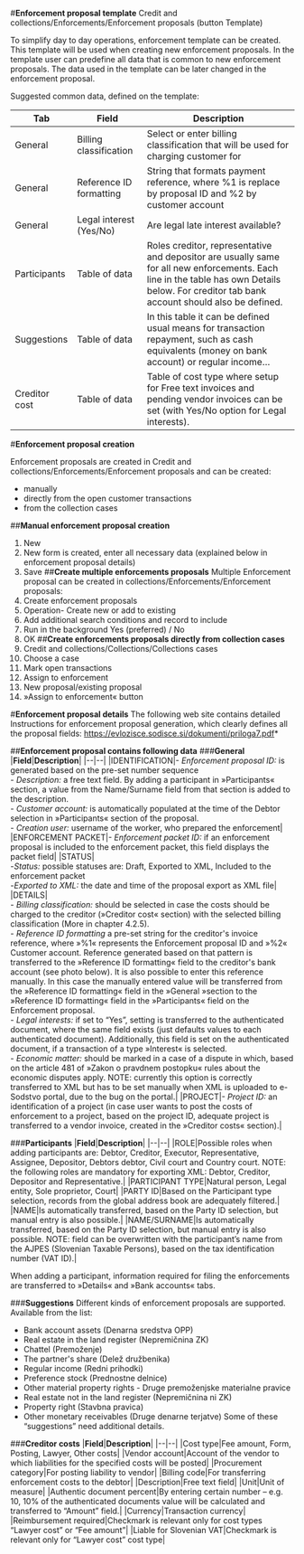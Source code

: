 #**Enforcement proposal template**
Credit and collections/Enforcements/Enforcement proposals (button Template)

To simplify day to day operations, enforcement template can be created. This template will be used when creating new enforcement proposals. In the template user can predefine all data that is common to new enforcement proposals. The data used in the template can be later changed in the enforcement proposal. 

Suggested common data, defined on the template:

|**Tab**|**Field**|**Description**|
|--|--|--|
|General|Billing classification|Select or enter billing classification that will be used for charging customer for| 
|General|Reference ID formatting|String that formats payment reference, where %1 is replace by proposal ID and %2 by customer account|
|General|Legal interest (Yes/No)|Are legal late interest available?|
|Participants|Table of data|Roles creditor, representative and depositor are usually same for all new enforcements. Each line in the table has own Details below. For creditor tab bank account should also be defined.|
|Suggestions|Table of data|In this table it can be defined usual means for transaction repayment, such as cash equivalents (money on bank account) or regular income…|
|Creditor cost|Table of data|Table of cost type where setup for Free text invoices and pending vendor invoices can be set (with Yes/No option for Legal interests).|

#**Enforcement proposal creation**

Enforcement proposals are created in Credit and collections/Enforcements/Enforcement proposals and can be created:
-	manually
-	directly from the open customer transactions
-	from the collection cases

##**Manual enforcement proposal creation**
1.	New
2.	New form is created, enter all necessary data (explained below in enforcement proposal details)
3.	Save
##**Create multiple enforcements proposals**
Multiple Enforcement proposal can be created in collections/Enforcements/Enforcement proposals:
1.	Create enforcement proposals
2.	Operation- Create new or add to existing
3.	Add additional search conditions and record to include
4.	Run in the background Yes (preferred) / No
5.	OK
##**Create enforcements proposals directly from collection cases**
1.	Credit and collections/Collections/Collections cases
2.	Choose a case
3.	Mark open transactions
4.	Assign to enforcement
5.	New proposal/existing proposal
6.	»Assign to enforcement« button

#**Enforcement proposal details**
The following web site contains detailed Instructions for enforcement proposal generation, which clearly defines all the proposal fields:
https://evlozisce.sodisce.si/dokumenti/priloga7.pdf* 

##**Enforcement proposal contains following data**
###**General**
|**Field**|**Description**|
|--|--|
|IDENTIFICATION|- _Enforcement proposal ID:_ is generated based on the pre-set number sequence<br>- _Description:_ a free text field. By adding a participant in »Participants« section, a value from the Name/Surname field from that section is added to the description.<br>- _Customer account:_ is automatically populated at the time of the Debtor selection in »Participants« section of the proposal.<br>- _Creation user:_ username of the worker, who prepared the enforcement|
|ENFORCEMENT PACKET|- _Enforcement packet ID:_ if an enforcement proposal is included to the enforcement packet, this field displays the packet field|
|STATUS|<br>-_Status:_ possible statuses are: Draft, Exported to XML, Included to the enforcement packet<br>-_Exported to XML:_ the date and time of the proposal export as XML file|
|DETAILS|<br>- _Billing classification:_ should be selected in case the costs should be charged to the creditor (»Creditor cost« section) with the selected billing classification (More in chapter 4.2.5).<br>- _Reference ID formatting_ a pre-set string for the creditor's invoice reference, where »%1« represents the Enforcement proposal ID and »%2« Customer account. Reference generated based on that pattern is transferred to the »Reference ID formatting« field to the creditor's bank account (see photo below). It is also possible to enter this reference manually. In this case the manually entered value will be transferred from the »Reference ID formatting« field in the »General »section to the »Reference ID formatting« field in the »Participants« field on the Enforcement proposal.<br>- _Legal interests:_ if set to “Yes”, setting is transferred to the authenticated document, where the same field exists (just defaults values to each authenticated document). Additionally, this field is set on the authenticated document, if a transaction of a type »Interest« is selected.<br>- _Economic matter:_ should be marked in a case of a dispute in which, based on the article 481 of »Zakon o pravdnem postopku« rules about the economic disputes apply. NOTE: currently this option is correctly transferred to XML but has to be set manually when XML is uploaded to e-Sodstvo portal, due to the bug on the portal.|
|PROJECT|- _Project ID:_ an identification of a project (in case user wants to post the costs of enforcement to a project, based on the project ID, adequate project is transferred to a vendor invoice, created in the »Creditor costs« section).|

###**Participants**
|**Field**|**Description**|
|--|--|
|ROLE|Possible roles when adding participants are: Debtor, Creditor, Executor, Representative, Assignee, Depositor, Debtors debtor, Civil court and Country court. NOTE: the following roles are mandatory for exporting XML: Debtor, Creditor, Depositor and Representative.|
|PARTICIPANT TYPE|Natural person, Legal entity, Sole proprietor, Court|
|PARTY ID|Based on the Participant type selection, records from the global address book are adequately filtered.|
|NAME|Is automatically transferred, based on the Party ID selection, but manual entry is also possible.|
|NAME/SURNAME|Is automatically transferred, based on the Party ID selection, but manual entry is also possible. NOTE: field can be overwritten with the participant’s name from the AJPES (Slovenian Taxable Persons), based on the tax identification number (VAT ID).|

When adding a participant, information required for filing the enforcements are transferred to »Details« and »Bank accounts« tabs.

###**Suggestions**
Different kinds of enforcement proposals are supported. Available from the list:
-	Bank account assets (Denarna sredstva OPP)
-	Real estate in the land register (Nepremičnina ZK)
-	Chattel (Premoženje)
-	The partner's share (Delež družbenika)
-	Regular income (Redni prihodki)
-	Preference stock (Prednostne delnice)
-	Other material property rights - Druge premoženjske materialne pravice
-	Real estate not in the land register (Nepremičnina ni ZK)
-	Property right (Stavbna pravica)
-	Other monetary receivables (Druge denarne terjatve)
Some of these “suggestions” need additional details.

###**Creditor costs**
|**Field**|**Description**|
|--|--|
|Cost type|Fee amount, Form, Posting, Lawyer, Other costs|
|Vendor account|Account of the vendor to which liabilities for the specified costs will be posted|
|Procurement category|For posting liability to vendor|
|Billing code|For transferring enforcement costs to the debtor|
|Description|Free text field|
|Unit|Unit of measure|
|Authentic document percent|By entering certain number – e.g. 10, 10% of the authenticated documents value will be calculated and transferred to “Amount” field.|
|Currency|Transaction currency|
|Reimbursement required|Checkmark is relevant only for cost types “Lawyer cost” or “Fee amount”|
|Liable for Slovenian VAT|Checkmark is relevant only for “Lawyer cost” cost type|